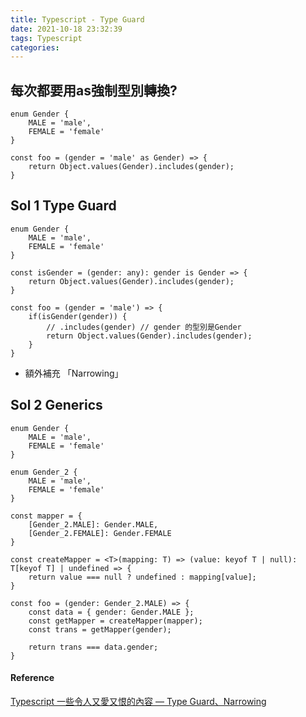 ```yaml
---
title: Typescript - Type Guard
date: 2021-10-18 23:32:39
tags: Typescript
categories: 
---
```

## 每次都要用as強制型別轉換?

```
enum Gender {
    MALE = 'male',
    FEMALE = 'female'
}

const foo = (gender = 'male' as Gender) => {
    return Object.values(Gender).includes(gender);
}
```

## Sol 1 Type Guard
```
enum Gender {
    MALE = 'male',
    FEMALE = 'female'
}

const isGender = (gender: any): gender is Gender => {
    return Object.values(Gender).includes(gender);
}

const foo = (gender = 'male') => {
    if(isGender(gender)) {
        // .includes(gender) // gender 的型別是Gender
        return Object.values(Gender).includes(gender);
    }
}
```

- 額外補充 「Narrowing」

## Sol 2 Generics
```
enum Gender {
    MALE = 'male',
    FEMALE = 'female'
}

enum Gender_2 {
    MALE = 'male',
    FEMALE = 'female'
}

const mapper = {
    [Gender_2.MALE]: Gender.MALE,
    [Gender_2.FEMALE]: Gender.FEMALE
}

const createMapper = <T>(mapping: T) => (value: keyof T | null): T[keyof T] | undefined => {
    return value === null ? undefined : mapping[value];
}

const foo = (gender: Gender_2.MALE) => {
    const data = { gender: Gender.MALE };
    const getMapper = createMapper(mapper);
    const trans = getMapper(gender);
    
    return trans === data.gender;
}
```

#### Reference

[Typescript 一些令人又愛又恨的內容 — Type Guard、Narrowing](https://medium.com/onedegree-tech-blog/typescript-%E4%B8%80%E4%BA%9B%E4%BB%A4%E4%BA%BA%E5%8F%88%E6%84%9B%E5%8F%88%E6%81%A8%E7%9A%84%E5%85%A7%E5%AE%B9-type-guard-narrowing-1655a9ae2a4d)